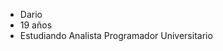 - Dario
- 19 años
- Estudiando Analista Programador Universitario

<!---
DarioRv/DarioRv is a ✨ special ✨ repository because its `README.md` (this file) appears on your GitHub profile.
You can click the Preview link to take a look at your changes.
- 👋 Hi, I’m @DarioRv
- 👀 I’m interested in Machine Learning and data analyst
- 🌱 I’m currently learning C++, Python and JavaScript
- 💞️ I’m looking to collaborate on ...
- 📫 How to reach me ...
--->
